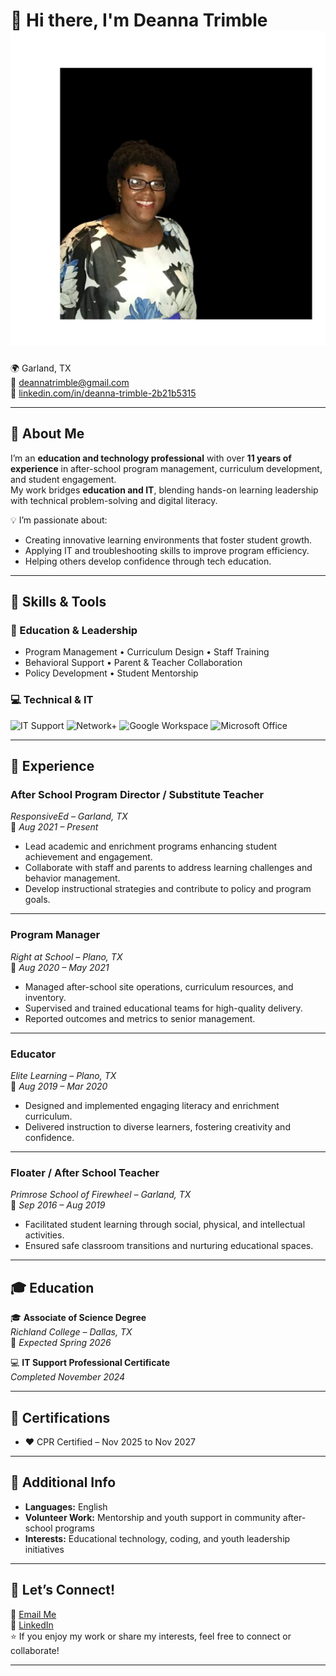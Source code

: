 # 👋 Hi there, I'm **Deanna Trimble**                   ![photo](dt4.jpeg)


🌍 Garland, TX  
📧 [deannatrimble@gmail.com](mailto:deannatrimble@gmail.com)  
🔗 [linkedin.com/in/deanna-trimble-2b21b5315](https://www.linkedin.com/in/deanna-trimble-2b21b5315)

---

## 🧩 About Me

I’m an **education and technology professional** with over **11 years of experience** in after-school program management, curriculum development, and student engagement.  
My work bridges **education and IT**, blending hands-on learning leadership with technical problem-solving and digital literacy.

💡 I’m passionate about:
- Creating innovative learning environments that foster student growth.  
- Applying IT and troubleshooting skills to improve program efficiency.  
- Helping others develop confidence through tech education.  

---

## 🧠 Skills & Tools

### 🏫 Education & Leadership
- Program Management • Curriculum Design • Staff Training  
- Behavioral Support • Parent & Teacher Collaboration  
- Policy Development • Student Mentorship  

### 💻 Technical & IT

![IT Support](https://img.shields.io/badge/IT-Support-brightgreen)
![Network+](https://img.shields.io/badge/Networking-Basics-lightgrey)
![Google Workspace](https://img.shields.io/badge/Google-Workspace-orange?logo=google)
![Microsoft Office](https://img.shields.io/badge/Microsoft-Office-blue?logo=microsoft-office)

---

## 💼 Experience

### **After School Program Director / Substitute Teacher**  
*ResponsiveEd – Garland, TX*  
📅 *Aug 2021 – Present*  
- Lead academic and enrichment programs enhancing student achievement and engagement.  
- Collaborate with staff and parents to address learning challenges and behavior management.  
- Develop instructional strategies and contribute to policy and program goals.  

---

### **Program Manager**  
*Right at School – Plano, TX*  
📅 *Aug 2020 – May 2021*  
- Managed after-school site operations, curriculum resources, and inventory.  
- Supervised and trained educational teams for high-quality delivery.  
- Reported outcomes and metrics to senior management.  

---

### **Educator**  
*Elite Learning – Plano, TX*  
📅 *Aug 2019 – Mar 2020*  
- Designed and implemented engaging literacy and enrichment curriculum.  
- Delivered instruction to diverse learners, fostering creativity and confidence.  

---

### **Floater / After School Teacher**  
*Primrose School of Firewheel – Garland, TX*  
📅 *Sep 2016 – Aug 2019*  
- Facilitated student learning through social, physical, and intellectual activities.  
- Ensured safe classroom transitions and nurturing educational spaces.  

---

## 🎓 Education

🎓 **Associate of Science Degree**  
*Richland College – Dallas, TX*  
📅 *Expected Spring 2026*

💻 **IT Support Professional Certificate**  
*Completed November 2024*

---

## 🪪 Certifications

- ❤️ CPR Certified – Nov 2025 to Nov 2027  

---

## 💬 Additional Info

- **Languages:** English  
- **Volunteer Work:** Mentorship and youth support in community after-school programs  
- **Interests:** Educational technology, coding, and youth leadership initiatives  

---

## 🤝 Let’s Connect!

💌 [Email Me](mailto:deannatrimble@gmail.com)  
🔗 [LinkedIn](https://www.linkedin.com/in/deanna-trimble-2b21b5315)  
⭐ If you enjoy my work or share my interests, feel free to connect or collaborate!

---




